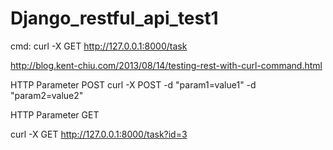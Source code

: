 # Django_restful_api_test1

cmd:
curl -X GET http://127.0.0.1:8000/task<br/>

http://blog.kent-chiu.com/2013/08/14/testing-rest-with-curl-command.html<br/>

HTTP Parameter POST
curl -X POST -d "param1=value1" -d "param2=value2"

HTTP Parameter GET

curl -X GET http://127.0.0.1:8000/task?id=3
     
